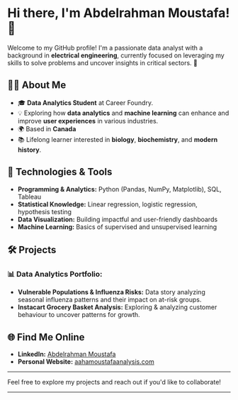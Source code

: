 # Hi there, I'm Abdelrahman Moustafa! 👋

Welcome to my GitHub profile! I'm a passionate data analyst with a background in **electrical engineering**, currently focused on leveraging my skills to solve problems and uncover insights in critical sectors. 🚀

## 👨‍💻 About Me
- 🎓 **Data Analytics Student** at Career Foundry.
- 💡 Exploring how **data analytics** and **machine learning** can enhance and improve **user experiences** in various industries.
- 🌍 Based in **Canada**
- 📚 Lifelong learner interested in **biology**, **biochemistry**, and **modern history**.

## 🔧 Technologies & Tools
- **Programming & Analytics:** Python (Pandas, NumPy, Matplotlib), SQL, Tableau
- **Statistical Knowledge:** Linear regression, logistic regression, hypothesis testing
- **Data Visualization:** Building impactful and user-friendly dashboards
- **Machine Learning:** Basics of supervised and unsupervised learning

## 🛠️ Projects
### 📊 Data Analytics Portfolio:
- **Vulnerable Populations & Influenza Risks:** Data story analyzing seasonal influenza patterns and their impact on at-risk groups.
- **Instacart Grocery Basket Analysis:** Exploring & analyzing customer behaviour to uncover patterns for growth.


## 🌐 Find Me Online
- **LinkedIn:** [Abdelrahman Moustafa](www.linkedin.com/in/abdelrahman-moustafa-674764225)
- **Personal Website:** [aahamoustafaanalysis.com](https://www.aahamoustafaanalysis.com)

---

Feel free to explore my projects and reach out if you'd like to collaborate!

---
